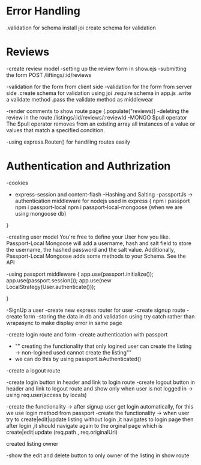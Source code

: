 
# Error Handling
.validation for schema
install joi
create schema for validation 

# Reviews
-create review model 
-setting up the review form in show.ejs
-submitting the form
POST /liftings/:id/reviews

-validation for the form from client side
-validation for the form from server side
    .create schema for validation using joi
    .require schema in app.js 
    .write a validate method 
    .pass the validate method as middlewear

-render comments to show route page (.populate("reviews))
-deleting the review in the route /listings/:id/reviews/:reviewId
-MONGO $pull operator
The $pull operator removes from an existing array all instances of a value or values that match a
specified condition.

-using express.Router() for handiling routes easily 

# Authentication and Authrization

-cookies
- express-session and content-flash
-Hashing and Salting
-passportJs -> authentication middleware for nodejs used in express
 {
    npm i passport
    npm i passport-local
    npm i passport-local-mongoose (when we are using mongoose db)

 }


-creating user model
You're free to define your User how you like. Passport-Local Mongoose will add a username,
hash and salt field to store the username, the hashed password and the salt value.
Additionally, Passport-Local Mongoose adds some methods to your Schema. See the API

-using passport middleware
{
app.use(passport.initialize());
app.use(passport.session());
app.use(new LocalStrategy(User.authenticate()));

}

-SignUp a user
 -create new express router for user
 -create signup route
 -create form
 -storing the data in db and validation using try catch rather than wrapasync to make display error in same page 
 
 -create login route and form 
 -create authentication with passport

- "" creating the functionality that only logined user can create the listing  -> non-logined used cannot create the listing""
- we can do this by using passport.isAuthenticated()

-create a logout route

-create login button in header  and link to login route
-create  logout button in header and link to logout route and show only when user is not logged in -> using req.user(access by locals)

-create the functionality -> after signup user get login automatically, for this we use login method from passport
-create the functionality -> when user try to create|edit|update listing without login ,it navigates to login page then after login ,it should navigate again to the orginal page which is create|edit|update  (req.path , req.originalUrl)

created listing owner

-show the edit and delete button to only owner of the listing in show route